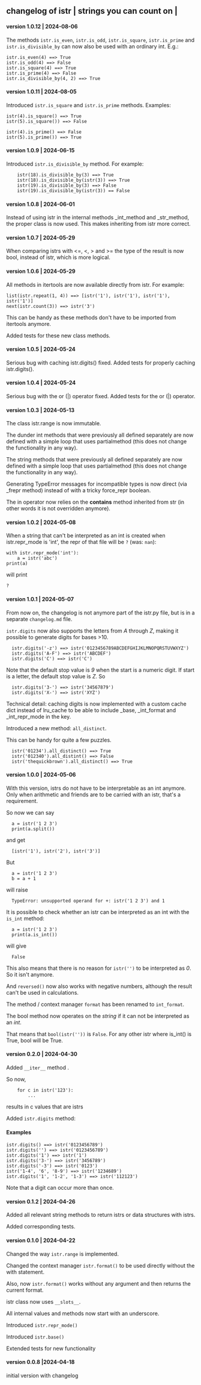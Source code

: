 ## changelog of istr | strings you can count on |

#### version 1.0.12 | 2024-08-06

The methods `istr.is_even`, `istr.is_odd`, `istr.is_square`, `istr.is_prime` and `istr.is_divisible_by` can now also be used with an ordinary int. E.g.:

```
istr.is_even(4) ==> True
istr.is_odd(4) ==> False
istr.is_square(4) ==> True
istr.is_prime(4) ==> False
istr.is_divisible_by(4, 2) ==> True
```

#### version 1.0.11 | 2024-08-05

Introduced `istr.is_square` and `istr.is_prime` methods. Examples:

```
istr(4).is_square() ==> True
istr(5).is_square()) ==> False

istr(4).is_prime() ==> False
istr(5).is_prime()) ==> True
```

#### version 1.0.9 | 2024-06-15

Introduced `istr.is_divisible_by`  method.
For example:

```
    istr(18).is_divisible_by(3) ==> True
    istr(18).is_divisible_by(istr(3)) ==> True
    istr(19).is_divisible_by(3) ==> False
    istr(19).is_divisible_by(istr(3)) == False   
```

#### version 1.0.8 | 2024-06-01
Instead of using istr in the internal methods _int_method and _str_method, the proper class is now used.
This makes inheriting from istr more correct.

#### version 1.0.7 | 2024-05-29
When comparing istrs with <=, <, > and >= the type of the result is now bool, instead of istr,
which is more logical.

#### version 1.0.6 | 2024-05-29
All methods in itertools are now available directly from istr.
For example:

```
list(istr.repeat(1, 4)) ==> [istr('1'), istr('1'), istr('1'), istr('1')]
next(istr.count(3)) ==> istr('3')
```

This can be handy as these methods don't have to be imported from itertools anymore.

Added tests for these new class methods.

#### version 1.0.5 | 2024-05-24
Serious bug with caching istr.digits() fixed.
Added tests for properly caching istr.digits().

#### version 1.0.4 | 2024-05-24
Serious bug with the or (|) operator fixed.
Added tests for the or (|) operator.

#### version 1.0.3 | 2024-05-13
The class istr.range is now immutable.

The dunder int methods that were previously all defined separately are now defined with
a simple loop that uses partialmethod (this does not change the functionality in any way).

The string methods that were previously all defined separately are now defined with
a simple loop that uses partialmethod (this does not change the functionality in any way).

Generating TypeError messages for incompatible types is now direct (via _frepr method) instead of
with a tricky force_repr boolean.

The in operator now relies on the __contains__ method inherited from str (in other words
it is not overridden anymore).

#### version 1.0.2 | 2024-05-08

When a string that can't be interpreted as an int is created when istr.repr_mode is 'int', the repr of that file will be `?` (was: `nan`):

```
with istr.repr_mode('int'):
    a = istr('abc')
print(a)
```

will print

```
?
```

#### version 1.0.1 | 2024-05-07

From now on, the changelog is not anymore part of the istr.py file, but is in a separate `changelog.md` file.

`istr.digits` now also supports the letters from *A* through *Z*, making it possible to generate digits for bases >10.

```
  istr.digits('-z') ==> istr('0123456789ABCDEFGHIJKLMNOPQRSTUVWXYZ')
  istr.digits('A-F') ==> istr('ABCDEF')
  istr.digits('C') ==> istr('C')
```

Note that the default stop value is *9* when the start is a numeric digit.
If start is a letter, the default stop value is *Z*. So

```
  istr.digits('3-') ==> istr('34567879')
  istr.digits('X-') ==> istr('XYZ')
```

Technical detail: caching digits is now implemented with a custom cache dict instead of lru_cache to be able to include _base, _int_format and _int_repr_mode in the key.



Introduced a new method: `all_distinct`.

This can be handy for quite a few puzzles.

```
  istr('01234').all_distinct() ==> True
  istr('012340').all_distint() ==> False
  istr('thequickbrown').all_distinct() ==> True
```

#### version 1.0.0 | 2024-05-06

With this version, istrs do not have to be interpretable as an int anymore.
Only when arithmetic and friends are to be carried with an istr, that's a requirement.

So now we can say

```
  a = istr('1 2 3')
  print(a.split())
```

and get

```
  [istr('1'), istr('2'), istr('3')]
```

But

```
  a = istr('1 2 3')
  b = a + 1
```

will raise

```
  TypeError: unsupported operand for +: istr('1 2 3') and 1
```

  It is possible to check whether an istr can be interpreted as an int with the `is_int` method:

```
  a = istr('1 2 3')
  print(a.is_int()) 
```

will give

```
  False 
```

This also means that there is no reason for `istr('')` to be interpreted as *0*. So it isn't anymore.

And `reversed()` now also works with negative numbers, although the result can't be used in calculations.



The method / context manager `format` has been renamed to `int_format`.



The bool method now operates on the *string* if it can not be interpreted as an *int*.

That means that `bool(istr(''))` is `False`. For any other istr where is_int() is True, bool will be True.

#### version 0.2.0 | 2024-04-30

Added `__iter__` method .

So now,

```
    for c in istr('123'):
        ...
```

results in c values that are istrs 



Added `istr.digits` method:

#### Examples

```
istr.digits() ==> istr('0123456789')
istr.digits('') ==> istr('0123456789')
istr.digits('1') ==> istr('1')
istr.digits('3-') ==> istr('3456789')
istr.digits('-3') ==> istr('0123')
istr('1-4', '6', '8-9') ==> istr('1234689')
istr.digits('1', '1-2', '1-3') ==> istr('112123')
```

  Note that a digit can occur more than once.

#### version 0.1.2  | 2024-04-26  

Added all relevant string methods to return istrs or data structures with istrs.

Added corresponding tests.

#### version 0.1.0  | 2024-04-22  

Changed the way `istr.range` is implemented.



Changed the context manager `istr.format()` to be used directly without the with statement.

Also, now `istr.format()` works without any argument and then returns the current format.



istr class now uses `__slots__`.



All internal values and methods now start with an underscore.



Introduced `istr.repr_mode()`



Introduced `istr.base()`



Extended tests for new functionality

#### version 0.0.8  |2024-04-18  

initial version with changelog
